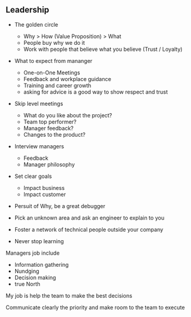 ## Leadership

- The golden circle
    * Why > How (Value Proposition) > What
    * People buy why we do it
    * Work with people that believe what you believe (Trust / Loyalty)

- What to expect from mananger
    * One-on-One Meetings
    * Feedback and workplace guidance
    * Training and career growth
    * asking for advice is a good way to show respect and trust

- Skip level meetings
    * What do you like about the project?
    * Team top performer?
    * Manager feedback?
    * Changes to the product?

- Interview managers
    * Feedback
    * Manager philosophy

- Set clear goals
    * Impact business
    * Impact customer

- Persuit of Why, be a great debugger
- Pick an unknown area and ask an engineer to explain to you
- Foster a network of technical people outside your company
- Never stop learning

Managers job include
- Information gathering 
- Nundging
- Decision making
- true North

My job is help the team to make the best decisions

Communicate clearly the priority and make room to the team to execute
